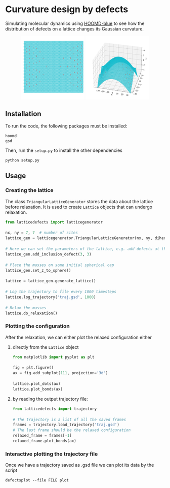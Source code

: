 # Curvature design by defects

Simulating molecular dynamics using [HOOMD-blue](https://hoomd-blue.readthedocs.io/) 
to see how the distribution of defects on a lattice changes its Gaussian curvature.

<p style="text-align:center">
<img src="./images/sphere-by-traceless-Q-config.png" alt="flat-config" width="200">
<img src="./images/sphere-by-traceless-Q.png" alt="curved-config" width="200">
</p>

## Installation
To run the code, the following packages must be installed:
```
hoomd
gsd
```

Then, run the `setup.py` to install the other dependencies
```commandline
python setup.py
```

## Usage

### Creating the lattice
The class `TriangularLatticeGenerator` stores the data about the lattice before relaxation.
It is used to create `Lattice` objects that can undergo relaxation.
```python
from latticedefects import latticegenerator

nx, ny = 7, 7  # number of sites 
lattice_gen = latticegenerator.TriangularLatticeGenerator(nx, ny, dihedral_k=2.5, inclusion_d=1.2)

# Here we can set the parameters of the lattice, e.g. add defects at the desired sites
lattice_gen.add_inclusion_defect(3, 3)

# Place the masses on some initial spherical cap
lattice_gen.set_z_to_sphere()

lattice = lattice_gen.generate_lattice()

# Log the trajectory to file every 1000 timesteps 
lattice.log_trajectory('traj.gsd', 1000)

# Relax the masses
lattice.do_relaxation()
```

### Plotting the configuration
After the relaxation, we can either plot the relaxed configuration either
1) directly from the `Lattice` object
   ```python
   from matplotlib import pyplot as plt
   
   fig = plt.figure()
   ax = fig.add_subplot(111, projection='3d')
   
   lattice.plot_dots(ax)
   lattice.plot_bonds(ax)
   ```
2) by reading the output trajectory file:
   ```python
   from latticedefects import trajectory
   
   # The trajectory is a list of all the saved frames
   frames = trajectory.load_trajectory('traj.gsd')
   # The last frame should be the relaxed configuration
   relaxed_frame = frames[-1]
   relaxed_frame.plot_bonds(ax)
   ```

### Interactive plotting the trajectory file
Once we have a trajectory saved as .gsd file we can plot its data by the script
```shell
defectsplot --file FILE plot
```
